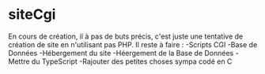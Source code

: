 # siteCgi

En cours de création, il à pas de buts précis, c'est juste une tentative de création de site en n'utilisant pas PHP.
Il reste à faire :
-Scripts CGI
-Base de Données
-Hébergement du site
-Héergement de la Base de Données
-Mettre du TypeScript
-Rajouter des petites choses sympa codé en C
